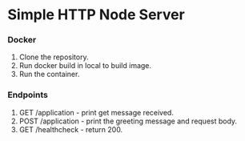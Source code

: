 # Simple HTTP Node Server

### Docker

1. Clone the repository.
2. Run docker build in local to build image.
3. Run the container. 

### Endpoints

1. GET /application - print get message received. 
2. POST /application - print the greeting message and request body. 
3. GET /healthcheck - return 200.
 
